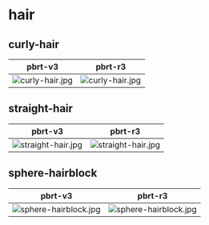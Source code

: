 # hair
## curly-hair
|pbrt-v3|pbrt-r3|
|---|---|
|![curly-hair.jpg](../v3/hair/curly-hair.jpg)|![curly-hair.jpg](../r3/hair/curly-hair.jpg)|
## straight-hair
|pbrt-v3|pbrt-r3|
|---|---|
|![straight-hair.jpg](../v3/hair/straight-hair.jpg)|![straight-hair.jpg](../r3/hair/straight-hair.jpg)|
## sphere-hairblock
|pbrt-v3|pbrt-r3|
|---|---|
|![sphere-hairblock.jpg](../v3/hair/sphere-hairblock.jpg)|![sphere-hairblock.jpg](../r3/hair/sphere-hairblock.jpg)|
